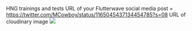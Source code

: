 HNG trainings and tests 
 URL of your Flutterwave social media post = https://twitter.com/MCowboy/status/1165045437134454785?s=08 
 URL of cloudinary image <img src="https://res.cloudinary.com/appsorwebs/image/upload/v1566604045/Michael_Anderson_npwaw7.jpg">
 
